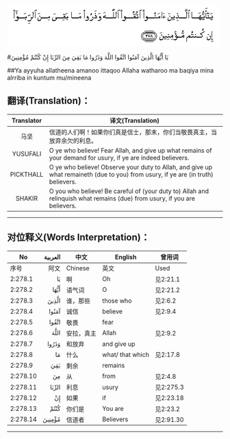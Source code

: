 ![002:278](images/002_278.gif)

#يَا أَيُّهَا الَّذِينَ آمَنُوا اتَّقُوا اللَّهَ وَذَرُوا مَا بَقِيَ مِنَ الرِّبَا إِنْ كُنْتُمْ مُؤْمِنِينَ 

##Ya ayyuha allatheena amanoo ittaqoo Allaha watharoo ma baqiya mina alrriba in kuntum mu/mineena 

## 翻译(Translation)：

| Translator | 译文(Translation)                                            |
| :--------: | ------------------------------------------------------------ |
|    马坚    | 信道的人们啊！如果你们真是信士，那末，你们当敬畏真主，当放弃余欠的利息。 |
|  YUSUFALI  | O ye who believe! Fear Allah, and give up what remains of your demand for usury, if ye are indeed believers. |
| PICKTHALL  | O ye who believe! Observe your duty to Allah, and give up what remaineth (due to you) from usury, if ye are (in truth) believers. |
|   SHAKIR   | O you who believe! Be careful of (your duty to) Allah and relinquish what remains (due) from usury, if you are believers. |

---

## 对位释义(Words Interpretation)：

| No   | العربية | 中文    | English | 曾用词 |
| ---- | ------: | ------- | ------- | ------ |
| 序号 |    阿文 | Chinese | 英文    | Used   |
| 2:278.1  | يَا     | 啊         | Oh               | 见2:21.1  |
| 2:278.2  | أَيُّهَا   | 语气词     | O                | 见2:21.2  |
| 2:278.3  | الَّذِينَ  | 谁，那些   | those who        | 见2:6.2   |
| 2:278.4  | آمَنُوا  | 诚信       | believe          | 见2:9.4   |
| 2:278.5  | اتَّقُوا  | 敬畏       | fear             |           |
| 2:278.6  | اللَّهَ   | 安拉，真主 | Allah            | 见2:9.2 |
| 2:278.7  | وَذَرُوا  | 和放弃     | and give up      |           |
| 2:278.8  | مَا     | 什么       | what/ that which | 见2:17.8  |
| 2:278.9  | بَقِيَ    | 剩余       | remains          |           |
| 2:278.10 | مِنَ     | 从         | from             | 见2:4.8   |
| 2:278.11 | الرِّبَا  | 利息       | usury            | 见2:275.3 |
| 2:278.12 | إِنْ     | 如果       | if               | 见2:23.18 |
| 2:278.13 | كُنْتُمْ   | 你们是     | You are          | 见2:23.2  |
| 2:278.14 | مُؤْمِنِينَ | 信道者     | Believers        | 见2:91.30 |

---
